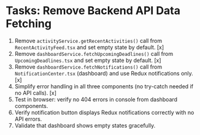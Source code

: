 # Tasks: Remove Backend API Data Fetching

1. Remove `activityService.getRecentActivities()` call from `RecentActivityFeed.tsx` and set empty state by default. [x]
2. Remove `dashboardService.fetchUpcomingDeadlines()` call from `UpcomingDeadlines.tsx` and set empty state by default. [x]
3. Remove `dashboardService.fetchNotifications()` call from `NotificationCenter.tsx` (dashboard) and use Redux notifications only. [x]
4. Simplify error handling in all three components (no try-catch needed if no API calls). [x]
5. Test in browser: verify no 404 errors in console from dashboard components.
6. Verify notification button displays Redux notifications correctly with no API errors.
7. Validate that dashboard shows empty states gracefully.

